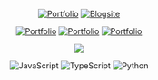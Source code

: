  <div align="center">
 
[![Portfolio](https://img.shields.io/badge/Portfolio-white?style=for-the-badge)](https://hackenicka.firebaseapp.com/)
[![Blogsite](https://img.shields.io/badge/Blogsite-white?style=for-the-badge)](https://bandicootfolio.web.app)
 
[![Portfolio](https://img.shields.io/badge/LinkedIn-000000?style=for-the-badge&logo=linkedin&logoColor=white)](https://www.linkedin.com/in/josuehoenicka/)
[![Portfolio](https://img.shields.io/badge/YouTube-000000?style=for-the-badge&logo=youtube&logoColor=white)](https://www.youtube.com/channel/UC9iBosOLYhjDbCoPIjLR3lw)
[![Portfolio](https://img.shields.io/badge/Gmail-000000?style=for-the-badge&logo=gmail&logoColor=white)](https://mail.google.com/mail/?view=cm&fs=1&to=josuee.vzla%40gmail.com)
  
![](https://github-readme-streak-stats.herokuapp.com/?user=josuehoenicka&theme=dark&hide_border=true)  

![JavaScript](https://img.shields.io/badge/.js-F7DF1E.svg?style=for-the-badge) 
![TypeScript](https://img.shields.io/badge/.ts-007ACC.svg?style=for-the-badge) 
![Python](https://img.shields.io/badge/.py-3776AB.svg?style=for-the-badge)
 
</div>




  

  




